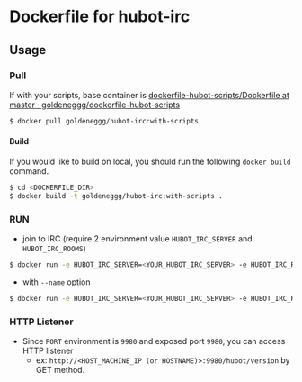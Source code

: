# Dockerfile for hubot-irc

## Usage

### Pull
If with your scripts, base container is [dockerfile-hubot-scripts/Dockerfile at master · goldeneggg/dockerfile-hubot-scripts](https://github.com/goldeneggg/dockerfile-hubot-scripts/blob/master/Dockerfile)

```bash
$ docker pull goldeneggg/hubot-irc:with-scripts
```

#### Build
If you would like to build on local, you should run the following `docker build` command.

```bash
$ cd <DOCKERFILE_DIR>
$ docker build -t goldeneggg/hubot-irc:with-scripts .
```

### RUN

* join to IRC (require 2 environment value `HUBOT_IRC_SERVER` and `HUBOT_IRC_ROOMS`)

```bash
$ docker run -e HUBOT_IRC_SERVER=<YOUR_HUBOT_IRC_SERVER> -e HUBOT_IRC_ROOMS=<YOUR_HUBOT_IRC_ROOM> -p 9980:9980 -t -d goldeneggg/hubot-irc
```

* with `--name` option

```bash
$ docker run -e HUBOT_IRC_SERVER=<YOUR_HUBOT_IRC_SERVER> -e HUBOT_IRC_ROOMS=<YOUR_HUBOT_IRC_ROOM> -p 9980:9980 -t -d goldeneggg/hubot-irc --name hoge
```

### HTTP Listener

* Since `PORT` environment is `9980` and exposed port `9980`, you can access HTTP listener
    * ex: `http://<HOST_MACHINE_IP (or HOSTNAME)>:9980/hubot/version` by GET method.
